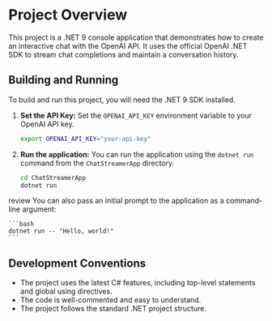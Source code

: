 # Project Overview

This project is a .NET 9 console application that demonstrates how to create an interactive chat with the OpenAI API. It uses the official OpenAI .NET SDK to stream chat completions and maintain a conversation history.

## Building and Running

To build and run this project, you will need the .NET 9 SDK installed.

1.  **Set the API Key:**
    Set the `OPENAI_API_KEY` environment variable to your OpenAI API key.

    ```bash
    export OPENAI_API_KEY="your-api-key"
    ```

2.  **Run the application:**
    You can run the application using the `dotnet run` command from the `ChatStreamerApp` directory.

    ```bash
    cd ChatStreamerApp
    dotnet run
    ```
review 
    You can also pass an initial prompt to the application as a command-line argument:

    ```bash
    dotnet run -- "Hello, world!"
    ```

## Development Conventions

*   The project uses the latest C# features, including top-level statements and global using directives.
*   The code is well-commented and easy to understand.
*   The project follows the standard .NET project structure.
